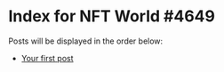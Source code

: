 # Index for NFT World #4649
Posts will be displayed in the order below:

- [Your first post](./001-first.md)

